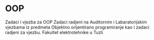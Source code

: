# OOP
Zadaci i vjezba za OOP
Zadaci radjeni na Auditornim i Labaratorijskim vjezbama
iz predmeta Objektno orijentirano programiranje kao i 
zadaci radjeni za vjezbu.
Fakultet elektrotehnike u Tuzli
